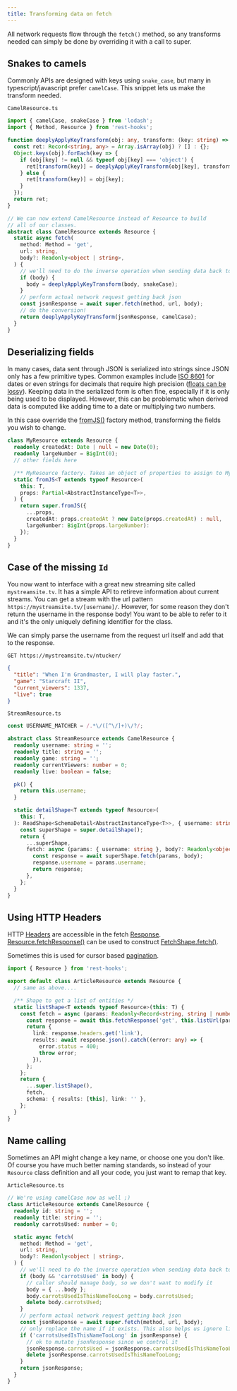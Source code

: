 ```yaml
---
title: Transforming data on fetch
---
```


All network requests flow through the `fetch()` method, so any transforms needed can simply
be done by overriding it with a call to super.

## Snakes to camels

Commonly APIs are designed with keys using `snake_case`, but many in typescript/javascript
prefer `camelCase`. This snippet lets us make the transform needed.

`CamelResource.ts`

```typescript
import { camelCase, snakeCase } from 'lodash';
import { Method, Resource } from 'rest-hooks';

function deeplyApplyKeyTransform(obj: any, transform: (key: string) => string) {
  const ret: Record<string, any> = Array.isArray(obj) ? [] : {};
  Object.keys(obj).forEach(key => {
    if (obj[key] != null && typeof obj[key] === 'object') {
      ret[transform(key)] = deeplyApplyKeyTransform(obj[key], transform);
    } else {
      ret[transform(key)] = obj[key];
    }
  });
  return ret;
}

// We can now extend CamelResource instead of Resource to build
// all of our classes.
abstract class CamelResource extends Resource {
  static async fetch(
    method: Method = 'get',
    url: string,
    body?: Readonly<object | string>,
  ) {
    // we'll need to do the inverse operation when sending data back to the server
    if (body) {
      body = deeplyApplyKeyTransform(body, snakeCase);
    }
    // perform actual network request getting back json
    const jsonResponse = await super.fetch(method, url, body);
    // do the conversion!
    return deeplyApplyKeyTransform(jsonResponse, camelCase);
  }
}
```

## Deserializing fields

In many cases, data sent through JSON is serialized into strings since JSON
only has a few primitive types. Common examples include [ISO 8601](https://en.wikipedia.org/wiki/ISO_8601)
for dates or even strings for decimals that require high precision ([floats can be lossy](https://floating-point-gui.de/)).
Keeping data in the serialized form is often fine, especially if it is only being used to
be displayed. However, this can be problematic when derived data is computed like adding time to a date
or multiplying two numbers.

In this case override the [fromJS()](../api/resource#static-fromjst-extends-typeof-resourcethis-t-props-partialabstractinstancetypet-abstractinstancetypet)
factory method, transforming the fields you wish to change.

```typescript
class MyResource extends Resource {
  readonly createdAt: Date | null = new Date(0);
  readonly largeNumber = BigInt(0);
  // other fields here

  /** MyResource factory. Takes an object of properties to assign to MyResource. */
  static fromJS<T extends typeof Resource>(
    this: T,
    props: Partial<AbstractInstanceType<T>>,
  ) {
    return super.fromJS({
      ...props,
      createdAt: props.createdAt ? new Date(props.createdAt) : null,
      largeNumber: BigInt(props.largeNumber):
    });
  }
}
```

## Case of the missing `Id`

You now want to interface with a great new streaming site called `mystreamsite.tv`. It has
a simple API to retireve information about current streams. You can get a stream with the
url pattern `https://mystreamsite.tv/[username]/`. However, for some reason they don't
return the username in the response body! You want to be able to refer to it and it's
the only uniquely defining identifier for the class.

We can simply parse the username from the request url itself and add that to the
response.

`GET https://mystreamsite.tv/ntucker/`

```json
{
  "title": "When I'm Grandmaster, I will play faster.",
  "game": "Starcraft II",
  "current_viewers": 1337,
  "live": true
}
```

`StreamResource.ts`

```typescript
const USERNAME_MATCHER = /.*\/([^\/]+)\/?/;

abstract class StreamResource extends CamelResource {
  readonly username: string = '';
  readonly title: string = '';
  readonly game: string = '';
  readonly currentViewers: number = 0;
  readonly live: boolean = false;

  pk() {
    return this.username;
  }

  static detailShape<T extends typeof Resource>(
    this: T,
  ): ReadShape<SchemaDetail<AbstractInstanceType<T>>, { username: string }> {
    const superShape = super.detailShape();
    return {
      ...superShape,
      fetch: async (params: { username: string }, body?: Readonly<object | string>) => {
        const response = await superShape.fetch(params, body);
        response.username = params.username;
        return response;
      },
    };
  }
}
```

## Using HTTP Headers

HTTP [Headers](https://developer.mozilla.org/en-US/docs/Web/API/Headers) are accessible in the fetch
[Response](https://developer.mozilla.org/en-US/docs/Web/API/Response). [Resource.fetchResponse()](../api/resource#static-fetchresponsemethod-get--post--put--patch--delete--options-url-string-body-readonlyobject--string--promiseresponse)
can be used to construct [FetchShape.fetch()](../api/FetchShape#fetchparams-param-body-payload-promiseany).

Sometimes this is used for cursor based [pagination](./pagination.md#tokens-in-http-headers).

```typescript
import { Resource } from 'rest-hooks';

export default class ArticleResource extends Resource {
  // same as above....

  /** Shape to get a list of entities */
  static listShape<T extends typeof Resource>(this: T) {
    const fetch = async (params: Readonly<Record<string, string | number>>) => {
      const response = await this.fetchResponse('get', this.listUrl(params));
      return {
        link: response.headers.get('link'),
        results: await response.json().catch((error: any) => {
          error.status = 400;
          throw error;
        }),
      };
    };
    return {
      ...super.listShape(),
      fetch,
      schema: { results: [this], link: '' },
    };
  }
}
```

## Name calling

Sometimes an API might change a key name, or choose one you don't like. Of course
you have much better naming standards, so instead of your `Resource` class definition
and all your code, you just want to remap that key.

`ArticleResource.ts`

```typescript
// We're using camelCase now as well ;)
class ArticleResource extends CamelResource {
  readonly id: string = '';
  readonly title: string = '';
  readonly carrotsUsed: number = 0;

  static async fetch(
    method: Method = 'get',
    url: string,
    body?: Readonly<object | string>,
  ) {
    // we'll need to do the inverse operation when sending data back to the server
    if (body && 'carrotsUsed' in body) {
      // caller should manage body, so we don't want to modify it
      body = { ...body };
      body.carrotsUsedIsThisNameTooLong = body.carrotsUsed;
      delete body.carrotsUsed;
    }
    // perform actual network request getting back json
    const jsonResponse = await super.fetch(method, url, body);
    // only replace the name if it exists. This also helps us ignore list responses.
    if ('carrotsUsedIsThisNameTooLong' in jsonResponse) {
      // ok to mutate jsonResponse since we control it
      jsonResponse.carrotsUsed = jsonResponse.carrotsUsedIsThisNameTooLong;
      delete jsonResponse.carrotsUsedIsThisNameTooLong;
    }
    return jsonResponse;
  }
}
```
